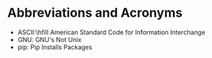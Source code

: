 # Abbreviations and Acronyms

* ASCII:\hfill American Standard Code for Information Interchange
* GNU: GNU's Not Unix
* pip: Pip Installs Packages
